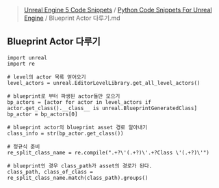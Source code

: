 > [Unreal Engine 5 Code Snippets](../README.md) / [Python Code Snippets For Unreal Engine](README.md) / Blueprint Actor 다루기.md
## Blueprint Actor 다루기
```
import unreal
import re
 
# level의 actor 목록 얻어오기
level_actors = unreal.EditorLevelLibrary.get_all_level_actors()
 
# blueprint로 부터 파생된 actor들만 모으기
bp_actors = [actor for actor in level_actors if actor.get_class().__class__ is unreal.BlueprintGeneratedClass]
bp_actor = bp_actors[0]
 
# blueprint actor의 blueprint asset 경로 알아내기
class_info = str(bp_actor.get_class())
 
# 정규식 준비
re_split_class_name = re.compile(".+?\'(.+?)\'.+?Class \'(.+?)\'")
 
# blueprint인 경우 class_path가 asset의 경로가 된다.
class_path, class_of_class = re_split_class_name.match(class_path).groups()
```